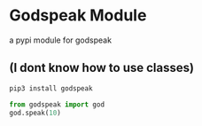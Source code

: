 # Godspeak Module
a pypi module for godspeak 

(I dont know how to use classes)
---

```python
pip3 install godspeak
```

```python
from godspeak import god
god.speak(10)
```
